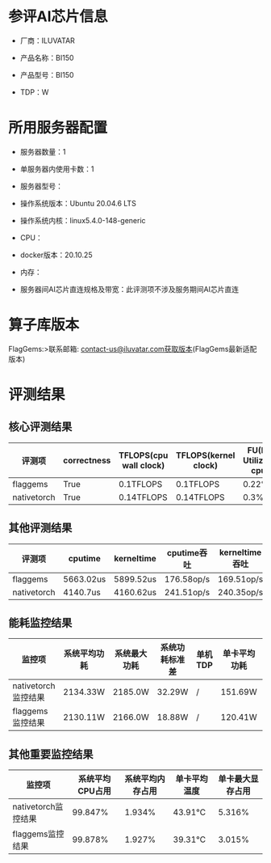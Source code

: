 # 参评AI芯片信息

* 厂商：ILUVATAR

* 产品名称：BI150
* 产品型号：BI150
* TDP：W

# 所用服务器配置

* 服务器数量：1


* 单服务器内使用卡数：1
* 服务器型号：
* 操作系统版本：Ubuntu 20.04.6 LTS
* 操作系统内核：linux5.4.0-148-generic
* CPU：
* docker版本：20.10.25
* 内存：
* 服务器间AI芯片直连规格及带宽：此评测项不涉及服务期间AI芯片直连

# 算子库版本
FlagGems:>联系邮箱: contact-us@iluvatar.com获取版本(FlagGems最新适配版本)

# 评测结果

## 核心评测结果

| 评测项  | correctness | TFLOPS(cpu wall clock) | TFLOPS(kernel clock) | FU(FLOPS Utilization)-cputime | FU-kerneltime |
| ---- | -------------- | -------------- | ------------ | ------ | ----- |
| flaggems | True    | 0.1TFLOPS       | 0.1TFLOPS        | 0.22% | 0.21% |
| nativetorch | True    | 0.14TFLOPS      | 0.14TFLOPS      | 0.3%      | 0.3%    |

## 其他评测结果

| 评测项  | cputime | kerneltime | cputime吞吐 | kerneltime吞吐 | 无预热时延 | 预热后时延 |
| ---- | -------------- | -------------- | ------------ | ------------ | -------------- | -------------- |
| flaggems | 5663.02us       | 5899.52us        | 176.58op/s | 169.51op/s | 3158741.0us | 3488.85us |
| nativetorch | 4140.7us       | 4160.62us        | 241.51op/s | 240.35op/s | 30888.73us | 2405.29us |

## 能耗监控结果

| 监控项  | 系统平均功耗  | 系统最大功耗  | 系统功耗标准差 | 单机TDP | 单卡平均功耗 | 单卡最大功耗 | 单卡功耗标准差 | 单卡TDP |
| ---- | ------- | ------- | ------- | ----- | ------------ | ------------ | ------------- | ----- |
| nativetorch监控结果 | 2134.33W | 2185.0W | 32.29W   | /     | 151.69W       | 158.0W      | 11.87W        | 350W  |
| flaggems监控结果 | 2130.11W | 2166.0W | 18.88W   | /     | 120.41W       | 135.0W      | 3.77W        | 350W  |

## 其他重要监控结果

| 监控项  | 系统平均CPU占用 | 系统平均内存占用 | 单卡平均温度 | 单卡最大显存占用 |
| ---- | --------- | -------- | ------------ | -------------- |
| nativetorch监控结果 | 99.847%    | 1.934%   | 43.91°C       | 5.316%        |
| flaggems监控结果 | 99.878%    | 1.927%   | 39.31°C       | 3.015%        |
